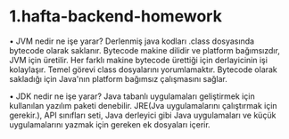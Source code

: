# 1.hafta-backend-homework

•	JVM nedir ne işe yarar?
Derlenmiş java kodları .class dosyasında bytecode olarak saklanır. Bytecode makine dilidir ve platform bağımsızdır, JVM için üretilir. Her farklı makine bytecode ürettiği için derlayicinin işi kolaylaşır. Temel görevi class dosyalarını yorumlamaktır. Bytecode olarak sakladığı için Java'nın platform bağımsız çalışmasını sağlar.
 
•	JDK nedir ne işe yarar?
Java tabanlı uygulamaları geliştirmek için kullanılan yazılım paketi denebilir. JRE(Jva uygulamalarını çalıştırmak için gerekir.), API sınıfları seti, Java derleyici gibi Java uygulamaları ve küçük uygulamalarını yazmak için gereken ek dosyaları içerir. 


